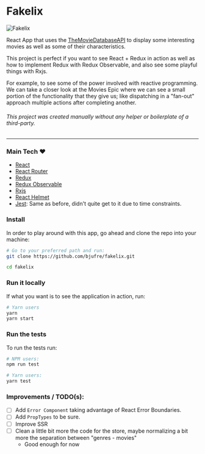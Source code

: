 # Fakelix

![Fakelix](./fakelix.png)

React App that uses the [TheMovieDatabaseAPI](https://developers.themoviedb.org/3/getting-started/introduction) to display some interesting movies as well as some of their characteristics.

This project is perfect if you want to see React + Redux in action as well as how to implement Redux with Redux Observable, and also see some playful things with Rxjs.

For example, to see some of the power involved with reactive programming.
We can take a closer look at the Movies Epic where we can see a small portion of the
functionality that they give us; like dispatching in a "fan-out" approach multiple actions
after completing another.


###### This project was created manually without any helper or boilerplate of a third-party.

---

### Main Tech :heart:

* [React](https://reactjs.org/)
* [React Router](https://reacttraining.com/react-router/)
* [Redux](https://github.com/reactjs/redux)
* [Redux Observable](https://github.com/redux-observable/redux-observable)
* [Rxjs](http://reactivex.io/rxjs/)
* [React Helmet](https://github.com/nfl/react-helmet)
* [Jest](https://jestjs.io/): Same as before, didn't quite get to it due to time constraints.


### Install
In order to play around with this app, go ahead and clone the repo into your machine:
```bash
# Go to your preferred path and run:
git clone https://github.com/bjufre/fakelix.git

cd fakelix
```

### Run it locally
If what you want is to see the application in action, run:
```bash
# Yarn users
yarn
yarn start
```

### Run the tests
To run the tests run:
```bash
# NPM users:
npm run test

# Yarn users:
yarn test
```

### Improvements / TODO(s):
- [ ] Add `Error Component` taking advantage of React Error Boundaries.
- [ ] Add `PropTypes` to be sure.
- [ ] Improve SSR
- [ ] Clean a little bit more the code for the store, maybe normalizing a bit more the separation between "genres - movies"
  - Good enough for now
